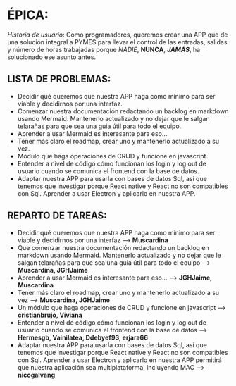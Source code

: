 # ÉPICA:

*Historia de usuario*: Como programadores, queremos crear una APP que de una solución integral a PYMES para llevar el control de las entradas, salidas y número de horas trabajadas porque *NADIE*, **NUNCA**, ***JAMÁS***, ha solucionado ese asunto antes.

## LISTA DE PROBLEMAS:

- Decidir qué queremos que nuestra APP haga como mínimo para ser viable y decidirnos por una interfaz.
- Comenzar nuestra documentación redactando un backlog en markdown usando Mermaid. Mantenerlo actualizado y no dejar que le salgan telarañas para que sea una guia útil para todo el equipo.
- Aprender a usar Mermaid es interesante para eso...  
- Tener más claro el roadmap, crear uno y mantenerlo actualizado a su vez.
- Módulo que haga operaciones de CRUD y funcione en javascript.
- Entender a nivel de código cómo funcionan los login y log out de usuario cuando se comunica el frontend con la base de datos.
- Adaptar nuestra APP para usarla con bases de datos Sql, así que tenemos que investigar porque React native y React no son compatibles con Sql. Aprender a usar Electron y aplicarlo en nuestra APP.

## REPARTO DE TAREAS:

- Decidir qué queremos que nuestra APP haga como mínimo para ser viable y decidirnos por una interfaz --> **Muscardina**
- Que comenzar nuestra documentación redactando un backlog en markdown usando Mermaid. Mantenerlo actualizado y no dejar que le salgan telarañas para que sea una guia útil para todo el equipo --> **Muscardina, JGHJaime**
- Aprender a usar Mermaid es interesante para eso... --> **JGHJaime, Muscardina**
- Tener más claro el roadmap, crear uno y mantenerlo actualizado a su vez --> **Muscardina, JGHJaime**
- Un módulo que haga operaciones de CRUD y funcione en javascript --> **cristianbrujo, Viviana**
- Entender a nivel de código cómo funcionan los login y log out de usuario cuando se comunica el frontend con la base de datos --> **Hermesgb, Vainilatea, Ddebyef93, erjara66**
- Adaptar nuestra APP para usarla con bases de datos Sql, así que tenemos que investigar porque React native y React no son compatibles con Sql. Aprender a usar Electron y aplicarlo en nuestra APP permitirá que nuestra aplicación sea multiplataforma, incluyendo MAC --> **nicogalvang**
